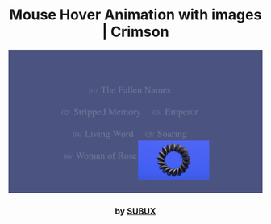 <div align="center">

# Mouse Hover Animation with images | Crimson

<img src="admin/base.png">

### by <a href="https://github.com/python019">SUBUX</a>

</div>